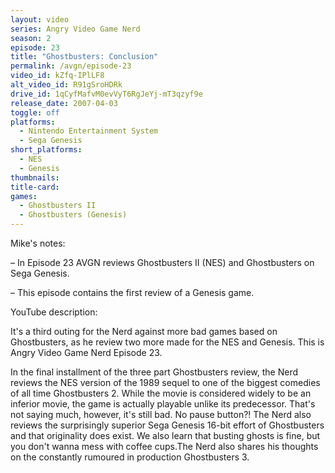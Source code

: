 ```yaml
---
layout: video
series: Angry Video Game Nerd
season: 2
episode: 23
title: "Ghostbusters: Conclusion"
permalink: /avgn/episode-23
video_id: kZfq-IPlLF8
alt_video_id: R91gSroHDRk
drive_id: 1qCyfMafvM0evVyT6RgJeYj-mT3qzyf9e
release_date: 2007-04-03
toggle: off
platforms: 
  - Nintendo Entertainment System
  - Sega Genesis
short_platforms:
  - NES
  - Genesis
thumbnails: 
title-card: 
games:
  - Ghostbusters II
  - Ghostbusters (Genesis)
---
```


<p class="mikes-notes">Mike's notes:</p>

– In Episode 23 AVGN reviews Ghostbusters II (NES) and Ghostbusters on Sega Genesis.

– This episode contains the first review of a Genesis game.

<p class="yt-description">YouTube description:</p>

It's a third outing for the Nerd against more bad games based on Ghostbusters, as he review two more made for the NES and Genesis. This is Angry Video Game Nerd Episode 23.

In the final installment of the three part Ghostbusters review, the Nerd reviews the NES version of the 1989 sequel to one of the biggest comedies of all time Ghostbusters 2. While the movie is considered widely to be an inferior movie, the game is actually playable unlike its predecessor. That's not saying much, however, it's still bad. No pause button?! The Nerd also reviews the surprisingly superior Sega Genesis 16-bit effort of Ghostbusters and that originality does exist. We also learn that busting ghosts is fine, but you don't wanna mess with coffee cups.The Nerd also shares his thoughts on the constantly rumoured in production Ghostbusters 3.